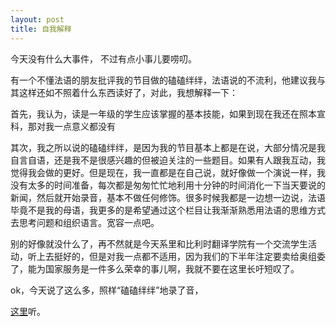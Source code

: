 ```yaml
---
layout: post
title: 自我解释
---
```


今天没有什么大事件， 不过有点小事儿要唠叨。

有一个不懂法语的朋友批评我的节目做的磕磕绊绊，法语说的不流利，他建议我与其这样还如不照着什么东西读好了，对此，我想解释一下：

首先，我认为，读是一年级的学生应该掌握的基本技能，如果到现在我还在照本宣科，那对我一点意义都没有

其次，我之所以说的磕磕绊绊，是因为我的节目基本上都是在说，大部分情况是我自言自语，还是我不是很感兴趣的但被迫关注的一些题目。如果有人跟我互动，我觉得我会做的更好。但是现在，我一直都是在自己说，就好像做一个演说一样，我没有太多的时间准备，每次都是匆匆忙忙地利用十分钟的时间消化一下当天要说的新闻，然后就开始录音，基本不做任何修饰。很多时候我都是一边想一边说，法语毕竟不是我的母语，我更多的是希望通过这个栏目让我渐渐熟悉用法语的思维方式去思考问题和组织语言。宽容一点吧。

别的好像就没什么了，再不然就是今天系里和比利时翻译学院有一个交流学生活动，听上去挺好的，但是对我一点都不适用，因为我们的下半年注定要卖给奥组委了，能为国家服务是一件多么荣幸的事儿啊，我就不要在这里长吁短叹了。

ok，今天说了这么多，照样“磕磕绊绊”地录了音，

[这里](http://www.francaisblog.com.cn/node/553)听。
